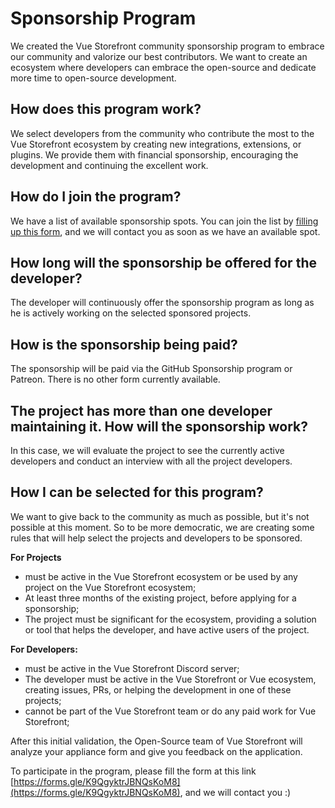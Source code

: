# Sponsorship Program

We created the Vue Storefront community sponsorship program to embrace our community and valorize our best contributors. We want to create an ecosystem where developers can embrace the open-source and dedicate more time to open-source development.

## How does this program work?

We select developers from the community who contribute the most to the Vue Storefront ecosystem by creating new integrations, extensions, or plugins. We provide them with financial sponsorship, encouraging the development and continuing the excellent work.

## How do I join the program?

We have a list of available sponsorship spots. You can join the list by [filling up this form](https://forms.gle/K9QgyktrJBNQsKoM8), and we will contact you as soon as we have an available spot.

## How long will the sponsorship be offered for the developer?

The developer will continuously offer the sponsorship program as long as he is actively working on the selected sponsored projects.

## How is the sponsorship being paid?

The sponsorship will be paid via the GitHub Sponsorship program or Patreon. There is no other form currently available.

## The project has more than one developer maintaining it. How will the sponsorship work?

In this case, we will evaluate the project to see the currently active developers and conduct an interview with all the project developers.

## How I can be selected for this program?

We want to give back to the community as much as possible, but it's not possible at this moment. So to be more democratic, we are creating some rules that will help select the projects and developers to be sponsored.

**For Projects**

- must be active in the Vue Storefront ecosystem or be used by any project on the Vue Storefront ecosystem;
- At least three months of the existing project, before applying for a sponsorship;
- The project must be significant for the ecosystem, providing a solution or tool that helps the developer, and have active users of the project.

**For Developers:**

-  must be active in the Vue Storefront Discord server;
- The developer must be active in the Vue Storefront or Vue ecosystem, creating issues, PRs, or helping the development in one of these projects;
- cannot be part of the Vue Storefront team or do any paid work for Vue Storefront;

After this initial validation, the Open-Source team of Vue Storefront will analyze your appliance form and give you feedback on the application.

To participate in the program, please fill the form at this link [https://forms.gle/K9QgyktrJBNQsKoM8](https://forms.gle/K9QgyktrJBNQsKoM8), and we will contact you :)
